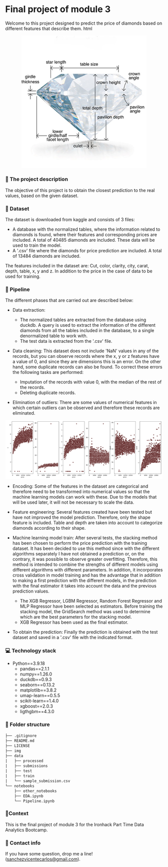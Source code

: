# Final project of module 3
Welcome to this project designed to predict the price of diamonds based on different features that describe them.
html
<p align="center">
  <img src="./img/diamond.jpg" alt="Diamond features" style="width:400px;"> 
</p>

### 🎯 The project description
The objective of this project is to obtain the closest prediction to the real values, based on the given dataset. 


### 📑 Dataset
The dataset is downloaded from kaggle and consists of 3 files:
- A database with the normalized tables, where the information related to diamonds is found, where their features and corresponding prices are included. A total of 40485 diamonds are included. These data will be used to train the model.
- A '.csv' file where the diamonds for price prediction are included. A total of 13484 diamonds are included.

The features included in the dataset are:
Cut, color, clarity, city, carat, depth, table, x, y and z. In addition to the price in the case of data to be used for training.


### 🚀 Pipeline
The different phases that are carried out are described below: 
- Data extraction:
    - The normalized tables are extracted from the database using duckdb. A query is used to extract the information of the different diamonds from all the tables included in the database, to a single denormalized table to work with.
    - The test data is extracted from the '.csv' file.
    
- Data cleaning:
This dataset does not include 'NaN' values in any of the records, but you can observe records where the x, y or z features have a value of 0, and since they are dimensions this is an error. On the other hand, some duplicate records can also be found. To correct these errors the following tasks are performed:
    - Imputation of the records with value 0, with the median of the rest of the records.
    - Deleting duplicate records.

- Elimination of outliers:
There are some values of numerical features in which certain outliers can be observed and therefore these records are eliminated.

<img src="./img/outliers.PNG" alt="Distribution of numerical features" width="800" align="center">

- Encoding:
Some of the features in the dataset are categorical and therefore need to be transformed into numerical values so that the machine learning models can work with these. Due to the models that will be used later, it will not be necessary to scale the data.

- Feature engineering:
Several features created have been tested but have not improved the model prediction. Therefore, only the shape feature is included. Table and depth are taken into account to categorize diamonds according to their shape. 

- Machine learning model train:
After several tests, the stacking method has been chosen to perform the price prediction with the training dataset. It has been decided to use this method since with the different algorithms separately I have not obtained a prediction or, on the contrary, it was possible to observe greater overfitting. 
Therefore, this method is intended to combine the strengths of different models using different algorithms with different parameters. In addition, it incorporates cross validation in model training and has the advantage that in addition to making a first prediction with the different models, in the prediction with the final estimator it takes into account the data and the previous prediction values.
    - The XGB Regressor, LGBM Regressor, Random Forest Regressor and MLP Regressor have been selected as estimators. Before training the stacking model, the GridSearch method was used to determine which are the best parameters for the stacking model. 
    - XGB Regressor has been used as the final estimator.

- To obtain the prediction:
Finally the prediction is obtained with the test dataset and saved in a '.csv' file with the indicated format.
    

### 💻 Technology stack
- Python==3.9.18
  - pandas==2.1.1
  - numpy==1.26.0
  - duckdb==0.9.3
  - seaborn==0.13.2
  - matplotlib==3.8.2
  - umap-learn==0.5.5
  - scikit-learn==1.4.0
  - xgboost==2.0.3
  - ligthgbm==4.3.0


### 📁 Folder structure
    ├── .gitignore
    ├── README.md
    ├── LICENSE
    ├── img
    ├── data
    |   ├── processed
    |   ├── submissions
    |   ├── test
    |   ├── train
    |   └── sample_submission.csv
    └── notebooks
        ├── other_notebooks
        ├── EDA.ipynb
        └── Pipeline.ipynb


### 👀Context
This is the final project of module 3 for the Ironhack Part Time Data Analytics Bootcamp. 


### 📨 Contact info
If you have some question, drop me a line! (sanchezvicentecarlos@gmail.com).
